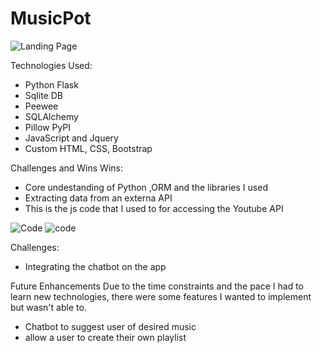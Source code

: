 # MusicPot

![Landing Page](https://cdn.glitch.com/e44c1459-375a-46ea-8f25-54f46de96c85%2FScreen%20Shot%202019-04-11%20at%2010.34.21%20PM.png?1555047330692)








Technologies Used:

- Python Flask
- Sqlite DB
- Peewee
- SQLAlchemy
- Pillow PyPI
- JavaScript and Jquery
- Custom HTML, CSS, Bootstrap

Challenges and Wins
 Wins: 
  - Core undestanding of Python ,ORM and the libraries I used
  - Extracting data from an externa API
- This is the js code that I used to for accessing the Youtube API

 ![Code](https://cdn.glitch.com/e44c1459-375a-46ea-8f25-54f46de96c85%2FScreen%20Shot%202019-04-11%20at%209.56.12%20PM.png?1555047580208)
 ![code](https://cdn.glitch.com/e44c1459-375a-46ea-8f25-54f46de96c85%2FScreen%20Shot%202019-04-11%20at%209.56.53%20PM.png?1555047724987)
  
 Challenges:
  - Integrating the chatbot on the app
 
 

Future Enhancements
Due to the time constraints and the pace I had to learn new technologies, there were some features I wanted to implement but wasn't able to.
- Chatbot to suggest user of desired music
- allow a user to create their own playlist


